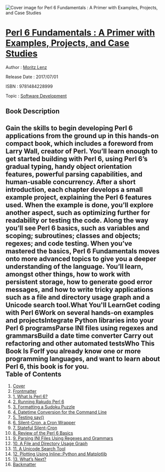 ![Cover image for Perl 6 Fundamentals : A Primer with Examples, Projects, and Case Studies](https://imgdetail.ebookreading.net/cover/cover/software_development/EB9781484228999.jpg)

[Perl 6 Fundamentals : A Primer with Examples, Projects, and Case Studies](https://ebookreading.net/view/book/Perl+6+Fundamentals+%3A+A+Primer+with+Examples%2C+Projects%2C+and+Case+Studies-EB9781484228999_1.html "Perl 6 Fundamentals : A Primer with Examples, Projects, and Case Studies")
====================================================================================================================

Author : [Moritz Lenz](https://ebookreading.net/search/author/Moritz+Lenz)

Release Date : 2017/07/01

ISBN : 9781484228999

Topic : [Software Development](https://ebookreading.net/search/category/software-development)

Book Description
-----------------

Gain the skills to begin developing Perl 6 applications from the ground up in this hands-on compact book, which includes a foreword from Larry Wall, creator of Perl. You’ll learn enough to get started building with Perl 6, using Perl 6’s gradual typing, handy object orientation features, powerful parsing capabilities, and human-usable concurrency. After a short introduction, each chapter develops a small example project, explaining the Perl 6 features used. When the example is done, you’ll explore another aspect, such as optimizing further for readability or testing the code. Along the way you’ll see Perl 6 basics, such as variables and scoping; subroutines; classes and objects; regexes; and code testing. When you’ve mastered the basics, Perl 6 Fundamentals moves onto more advanced topics to give you a deeper understanding of the language. You’ll learn, amongst other things, how to work with persistent storage, how to generate good error messages, and how to write tricky applications such as a file and directory usage graph and a Unicode search tool.What You'll LearnGet coding with Perl 6Work on several hands-on examples and projectsIntegrate Python libraries into your Perl 6 programsParse INI files using regexes and grammarsBuild a date time converter Carry out refactoring and other automated testsWho This Book Is ForIf you already know one or more programming languages, and want to learn about Perl 6, this book is for you.              
Table of Contents
-----------------

1. [Cover](https://ebookreading.net/view/book/Perl+6+Fundamentals+%3A+A+Primer+with+Examples%2C+Projects%2C+and+Case+Studies-EB9781484228999_1.html)
1. [Frontmatter](https://ebookreading.net/view/book/Perl+6+Fundamentals+%3A+A+Primer+with+Examples%2C+Projects%2C+and+Case+Studies-EB9781484228999_2.html)
1. [1. What Is Perl 6?](https://ebookreading.net/view/book/Perl+6+Fundamentals+%3A+A+Primer+with+Examples%2C+Projects%2C+and+Case+Studies-EB9781484228999_3.html)
1. [2. Running Rakudo Perl 6](https://ebookreading.net/view/book/Perl+6+Fundamentals+%3A+A+Primer+with+Examples%2C+Projects%2C+and+Case+Studies-EB9781484228999_4.html)
1. [3. Formatting a Sudoku Puzzle](https://ebookreading.net/view/book/Perl+6+Fundamentals+%3A+A+Primer+with+Examples%2C+Projects%2C+and+Case+Studies-EB9781484228999_5.html)
1. [4. Datetime Conversion for the Command Line](https://ebookreading.net/view/book/Perl+6+Fundamentals+%3A+A+Primer+with+Examples%2C+Projects%2C+and+Case+Studies-EB9781484228999_6.html)
1. [5. Testing say()](https://ebookreading.net/view/book/Perl+6+Fundamentals+%3A+A+Primer+with+Examples%2C+Projects%2C+and+Case+Studies-EB9781484228999_7.html)
1. [6. Silent-Cron, a Cron Wrapper](https://ebookreading.net/view/book/Perl+6+Fundamentals+%3A+A+Primer+with+Examples%2C+Projects%2C+and+Case+Studies-EB9781484228999_8.html)
1. [7. Stateful Silent-Cron](https://ebookreading.net/view/book/Perl+6+Fundamentals+%3A+A+Primer+with+Examples%2C+Projects%2C+and+Case+Studies-EB9781484228999_9.html)
1. [8. Review of the Perl 6 Basics](https://ebookreading.net/view/book/Perl+6+Fundamentals+%3A+A+Primer+with+Examples%2C+Projects%2C+and+Case+Studies-EB9781484228999_10.html)
1. [9. Parsing INI Files Using Regexes and Grammars](https://ebookreading.net/view/book/Perl+6+Fundamentals+%3A+A+Primer+with+Examples%2C+Projects%2C+and+Case+Studies-EB9781484228999_11.html)
1. [10. A File and Directory Usage Graph](https://ebookreading.net/view/book/Perl+6+Fundamentals+%3A+A+Primer+with+Examples%2C+Projects%2C+and+Case+Studies-EB9781484228999_12.html)
1. [11. A Unicode Search Tool](https://ebookreading.net/view/book/Perl+6+Fundamentals+%3A+A+Primer+with+Examples%2C+Projects%2C+and+Case+Studies-EB9781484228999_13.html)
1. [12. Plotting Using Inline::Python and Matplotlib](https://ebookreading.net/view/book/Perl+6+Fundamentals+%3A+A+Primer+with+Examples%2C+Projects%2C+and+Case+Studies-EB9781484228999_14.html)
1. [13. What’s Next?](https://ebookreading.net/view/book/Perl+6+Fundamentals+%3A+A+Primer+with+Examples%2C+Projects%2C+and+Case+Studies-EB9781484228999_15.html)
1. [Backmatter](https://ebookreading.net/view/book/Perl+6+Fundamentals+%3A+A+Primer+with+Examples%2C+Projects%2C+and+Case+Studies-EB9781484228999_16.html)

